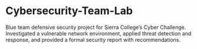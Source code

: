 # Cybersecurity-Team-Lab
Blue team defensive security project for Sierra College’s Cyber Challenge. Investigated a vulnerable network environment, applied threat detection and response, and provided a formal security report with recommendations.

